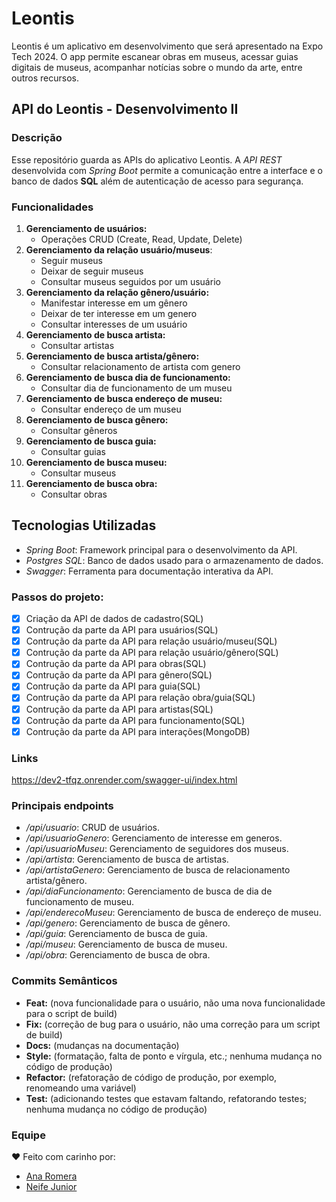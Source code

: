# Leontis
Leontis é um aplicativo em desenvolvimento que será apresentado na Expo Tech 2024. O app permite escanear obras em museus, acessar guias digitais de museus, acompanhar notícias sobre o mundo da arte, entre outros recursos. 

## API do Leontis - Desenvolvimento II

### Descrição
Esse repositório guarda as APIs do aplicativo Leontis. 
A *API REST* desenvolvida com *Spring Boot* permite a comunicação entre a interface e o banco de dados **SQL** além de autenticação de acesso para segurança.


### Funcionalidades
1. **Gerenciamento de usuários:**
   - Operações CRUD (Create, Read, Update, Delete)
2. **Gerenciamento da relação usuário/museus**:
   - Seguir museus
   - Deixar de seguir museus
   - Consultar museus seguidos por um usuário
3. **Gerenciamento da relação gênero/usuário:**
   - Manifestar interesse em um gênero
   - Deixar de ter interesse em um genero
   - Consultar interesses de um usuário
4. **Gerenciamento de busca artista:**
   - Consultar artistas
5. **Gerenciamento de busca artista/gênero:**
   - Consultar relacionamento de artista com genero
6. **Gerenciamento de busca dia de funcionamento:**
   - Consultar dia de funcionamento de um museu
7. **Gerenciamento de busca endereço de museu:**
   - Consultar endereço de um museu
8. **Gerenciamento de busca gênero:**
   - Consultar gêneros
9. **Gerenciamento de busca guia:**
   - Consultar guias
10. **Gerenciamento de busca museu:**
    - Consultar museus
11. **Gerenciamento de busca obra:**
    - Consultar obras


## Tecnologias Utilizadas
- *Spring Boot*: Framework principal para o desenvolvimento da API.
- *Postgres SQL*: Banco de dados usado para o armazenamento de dados.
- *Swagger*: Ferramenta para documentação interativa da API.

### Passos do projeto:
 - [x] Criação da API de dados de cadastro(SQL)
 - [x] Contrução da parte da API para usuários(SQL)
 - [x] Contrução da parte da API para relação usuário/museu(SQL) 
 - [X] Contrução da parte da API para relação usuário/gênero(SQL)
 - [X] Contrução da parte da API para obras(SQL)
 - [X] Contrução da parte da API para gênero(SQL)
 - [X] Contrução da parte da API para guia(SQL)
 - [X] Contrução da parte da API para relação obra/guia(SQL)
 - [X] Contrução da parte da API para artistas(SQL)
 - [X] Contrução da parte da API para funcionamento(SQL)
 - [X] Contrução da parte da API para interações(MongoDB)

### Links 
https://dev2-tfqz.onrender.com/swagger-ui/index.html

### Principais endpoints
- */api/usuario*: CRUD de usuários.
- */api/usuarioGenero*: Gerenciamento de interesse em generos.
- */api/usuarioMuseu*: Gerenciamento de seguidores dos museus.
- */api/artista*: Gerenciamento de busca de artistas.
- */api/artistaGenero*: Gerenciamento de busca de relacionamento artista/gênero.
- */api/diaFuncionamento*: Gerenciamento de busca de dia de funcionamento de museu.
- */api/enderecoMuseu*: Gerenciamento de busca de endereço de museu.
- */api/genero*: Gerenciamento de busca de gênero.
- */api/guia*: Gerenciamento de busca de guia.
- */api/museu*: Gerenciamento de busca de museu.
- */api/obra*: Gerenciamento de busca de obra.
 ### Commits Semânticos 
 - **Feat:** (nova funcionalidade para o usuário, não uma nova funcionalidade para o script de build) 
 - **Fix:** (correção de bug para o usuário, não uma correção para um script de build)
 - **Docs:** (mudanças na documentação) 
 - **Style:** (formatação, falta de ponto e vírgula, etc.; nenhuma mudança no código de produção) 
 - **Refactor:** (refatoração de código de produção, por exemplo, renomeando uma variável) 
 - **Test:** (adicionando testes que estavam faltando, refatorando testes; nenhuma mudança no código de produção)
### Equipe
❤️ Feito com carinho por:
- [Ana Romera](https://github.com/anaBeatrizRomera)
- [Neife Junior](https://github.com/NeifeJunior)
